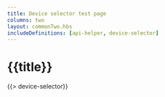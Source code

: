 ```yaml
---
title: Device selector test page
columns: two
layout: commonTwo.hbs
includeDefinitions: [api-helper, device-selector]
---
```


# {{title}}

{{> device-selector}}

